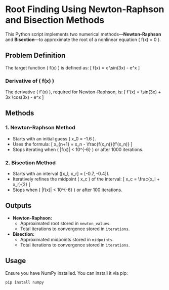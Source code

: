 # Root Finding Using Newton-Raphson and Bisection Methods

This Python script implements two numerical methods—**Newton-Raphson** and **Bisection**—to approximate the root of a nonlinear equation \( f(x) = 0 \).

## Problem Definition

The target function \( f(x) \) is defined as:
\[
f(x) = x \sin(3x) - e^x
\]

### Derivative of \( f(x) \)
The derivative \( f'(x) \), required for Newton-Raphson, is:
\[
f'(x) = \sin(3x) + 3x \cos(3x) - e^x
\]

## Methods

### 1. Newton-Raphson Method
- Starts with an initial guess \( x_0 = -1.6 \).
- Uses the formula:
  \[
  x_{n+1} = x_n - \frac{f(x_n)}{f'(x_n)}
  \]
- Stops iterating when \( |f(x)| < 10^{-6} \) or after 1000 iterations.

### 2. Bisection Method
- Starts with an interval \([x_l, x_r] = [-0.7, -0.4]\).
- Iteratively refines the midpoint \( x_c \) of the interval:
  \[
  x_c = \frac{x_l + x_r}{2}
  \]
- Stops when \( |f(x)| < 10^{-6} \) or after 100 iterations.

## Outputs
- **Newton-Raphson:** 
  - Approximated root stored in `newton_values`.
  - Total iterations to convergence stored in `iterations`.
- **Bisection:** 
  - Approximated midpoints stored in `midpoints`.
  - Total iterations to convergence stored in `iterations`.

## Usage
Ensure you have NumPy installed. You can install it via pip:
```bash
pip install numpy
